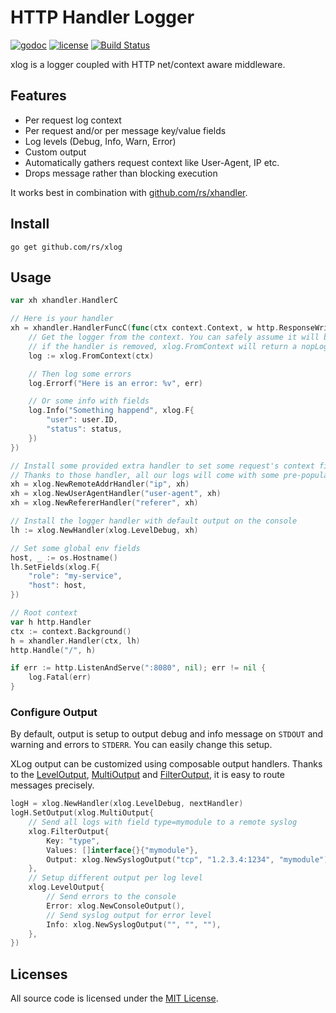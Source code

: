 # HTTP Handler Logger

[![godoc](http://img.shields.io/badge/godoc-reference-blue.svg?style=flat)](https://godoc.org/github.com/rs/xlog) [![license](http://img.shields.io/badge/license-MIT-red.svg?style=flat)](https://raw.githubusercontent.com/rs/xlog/master/LICENSE) [![Build Status](https://travis-ci.org/rs/xlog.svg?branch=master)](https://travis-ci.org/rs/xlog)

xlog is a logger coupled with HTTP net/context aware middleware.

## Features

- Per request log context
- Per request and/or per message key/value fields
- Log levels (Debug, Info, Warn, Error)
- Custom output
- Automatically gathers request context like User-Agent, IP etc.
- Drops message rather than blocking execution

It works best in combination with [github.com/rs/xhandler](https://github.com/rs/xhandler).

## Install

    go get github.com/rs/xlog

## Usage

```go
var xh xhandler.HandlerC

// Here is your handler
xh = xhandler.HandlerFuncC(func(ctx context.Context, w http.ResponseWriter, r *http.Request) {
    // Get the logger from the context. You can safely assume it will be always there,
    // if the handler is removed, xlog.FromContext will return a nopLogger
    log := xlog.FromContext(ctx)

    // Then log some errors
    log.Errorf("Here is an error: %v", err)

    // Or some info with fields
    log.Info("Something happend", xlog.F{
        "user": user.ID,
        "status": status,
    })
})

// Install some provided extra handler to set some request's context fields.
// Thanks to those handler, all our logs will come with some pre-populated fields.
xh = xlog.NewRemoteAddrHandler("ip", xh)
xh = xlog.NewUserAgentHandler("user-agent", xh)
xh = xlog.NewRefererHandler("referer", xh)

// Install the logger handler with default output on the console
lh := xlog.NewHandler(xlog.LevelDebug, xh)

// Set some global env fields
host, _ := os.Hostname()
lh.SetFields(xlog.F{
    "role": "my-service",
    "host": host,
})

// Root context
var h http.Handler
ctx := context.Background()
h = xhandler.Handler(ctx, lh)
http.Handle("/", h)

if err := http.ListenAndServe(":8080", nil); err != nil {
    log.Fatal(err)
}
```

### Configure Output

By default, output is setup to output debug and info message on `STDOUT` and warning and errors to `STDERR`. You can easily change this setup.

XLog output can be customized using composable output handlers. Thanks to the [LevelOutput](https://godoc.org/github.com/rs/xlog#LevelOutput), [MultiOutput](https://godoc.org/github.com/rs/xlog#MultiOutput) and [FilterOutput](https://godoc.org/github.com/rs/xlog#FilterOutput), it is easy to route messages precisely.

```go
logH = xlog.NewHandler(xlog.LevelDebug, nextHandler)
logH.SetOutput(xlog.MultiOutput{
    // Send all logs with field type=mymodule to a remote syslog
    xlog.FilterOutput{
        Key: "type",
        Values: []interface{}{"mymodule"},
        Output: xlog.NewSyslogOutput("tcp", "1.2.3.4:1234", "mymodule"),
    },
    // Setup different output per log level
    xlog.LevelOutput{
        // Send errors to the console
        Error: xlog.NewConsoleOutput(),
        // Send syslog output for error level
        Info: xlog.NewSyslogOutput("", "", ""),
    },
})
```

## Licenses

All source code is licensed under the [MIT License](https://raw.github.com/rs/xlog/master/LICENSE).
